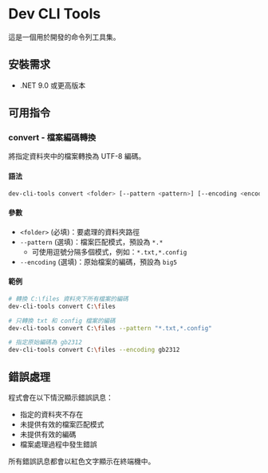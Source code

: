 # Dev CLI Tools

這是一個用於開發的命令列工具集。

## 安裝需求

- .NET 9.0 或更高版本

## 可用指令

### convert - 檔案編碼轉換

將指定資料夾中的檔案轉換為 UTF-8 編碼。

#### 語法

```bash
dev-cli-tools convert <folder> [--pattern <pattern>] [--encoding <encoding>]
```

#### 參數

- `<folder>` (必填)：要處理的資料夾路徑
- `--pattern` (選填)：檔案匹配模式，預設為 `*.*`
  - 可使用逗號分隔多個模式，例如：`*.txt,*.config`
- `--encoding` (選填)：原始檔案的編碼，預設為 `big5`

#### 範例

```bash
# 轉換 C:\files 資料夾下所有檔案的編碼
dev-cli-tools convert C:\files

# 只轉換 txt 和 config 檔案的編碼
dev-cli-tools convert C:\files --pattern "*.txt,*.config"

# 指定原始編碼為 gb2312
dev-cli-tools convert C:\files --encoding gb2312
```

## 錯誤處理

程式會在以下情況顯示錯誤訊息：

- 指定的資料夾不存在
- 未提供有效的檔案匹配模式
- 未提供有效的編碼
- 檔案處理過程中發生錯誤

所有錯誤訊息都會以紅色文字顯示在終端機中。
